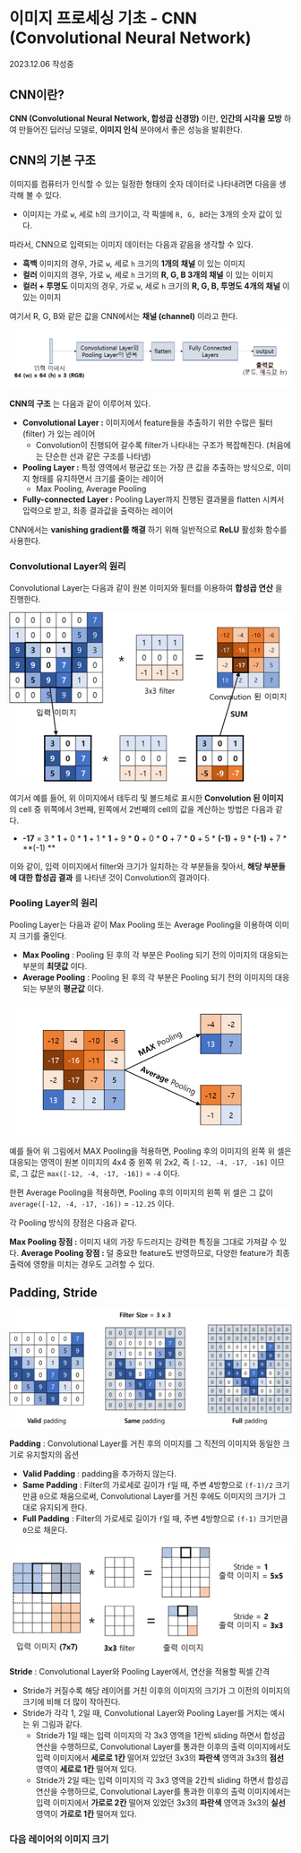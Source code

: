 # 이미지 프로세싱 기초 - CNN (Convolutional Neural Network)

2023.12.06 작성중

## CNN이란?
**CNN (Convolutional Neural Network, 합성곱 신경망)** 이란, **인간의 시각을 모방** 하여 만들어진 딥러닝 모델로, **이미지 인식** 분야에서 좋은 성능을 발휘한다.

## CNN의 기본 구조
이미지를 컴퓨터가 인식할 수 있는 일정한 형태의 숫자 데이터로 나타내려면 다음을 생각해 볼 수 있다.
* 이미지는 가로 ```w```, 세로 ```h```의 크기이고, 각 픽셀에 ```R, G, B```라는 3개의 숫자 값이 있다.

따라서, CNN으로 입력되는 이미지 데이터는 다음과 같음을 생각할 수 있다.
* **흑백** 이미지의 경우, 가로 ```w```, 세로 ```h``` 크기의 **1개의 채널** 이 있는 이미지
* **컬러** 이미지의 경우, 가로 ```w```, 세로 ```h``` 크기의 **R, G, B 3개의 채널** 이 있는 이미지
* **컬러 + 투명도** 이미지의 경우, 가로 ```w```, 세로 ```h``` 크기의 **R, G, B, 투명도 4개의 채널** 이 있는 이미지

여기서 R, G, B와 같은 값을 CNN에서는 **채널 (channel)** 이라고 한다.

![CNN의 구조](./images/CNN_1.PNG)

**CNN의 구조** 는 다음과 같이 이루어져 있다.
* **Convolutional Layer :** 이미지에서 feature들을 추출하기 위한 수많은 필터 (filter) 가 있는 레이어
  * Convolution이 진행되어 갈수록 filter가 나타내는 구조가 복잡해진다. (처음에는 단순한 선과 같은 구조를 나타냄)
* **Pooling Layer :** 특정 영역에서 평균값 또는 가장 큰 값을 추출하는 방식으로, 이미지 형태를 유지하면서 크기를 줄이는 레이어
  * Max Pooling, Average Pooling
* **Fully-connected Layer :** Pooling Layer까지 진행된 결과물을 flatten 시켜서 입력으로 받고, 최종 결과값을 출력하는 레이어

CNN에서는 **vanishing gradient를 해결** 하기 위해 일반적으로 **ReLU** 활성화 함수를 사용한다.

### Convolutional Layer의 원리
Convolutional Layer는 다음과 같이 원본 이미지와 필터를 이용하여 **합성곱 연산** 을 진행한다.

![Conv. Layer의 연산](./images/CNN_2.PNG)

여기서 예를 들어, 위 이미지에서 테두리 및 볼드체로 표시한 **Convolution 된 이미지** 의 cell 중 위쪽에서 3번째, 왼쪽에서 2번째의 cell의 값을 계산하는 방법은 다음과 같다.
* **-17** = 3 * **1** + 0 * **1** + 1 * **1** + 9 * **0** + 0 * **0** + 7 * **0** + 5 * **(-1)** + 9 * **(-1)** + 7 * **(-1) **

이와 같이, 입력 이미지에서 filter와 크기가 일치하는 각 부분들을 찾아서, **해당 부분들에 대한 합성곱 결과** 를 나타낸 것이 Convolution의 결과이다.

### Pooling Layer의 원리
Pooling Layer는 다음과 같이 Max Pooling 또는 Average Pooling을 이용하여 이미지 크기를 줄인다.
* **Max Pooling** : Pooling 된 후의 각 부분은 Pooling 되기 전의 이미지의 대응되는 부분의 **최댓값** 이다.
* **Average Pooling** : Pooling 된 후의 각 부분은 Pooling 되기 전의 이미지의 대응되는 부분의 **평균값** 이다.

![Pooling Layer의 연산](./images/CNN_3.PNG)

예를 들어 위 그림에서 MAX Pooling을 적용하면, Pooling 후의 이미지의 왼쪽 위 셀은 대응되는 영역이 원본 이미지의 4x4 중 왼쪽 위 2x2, 즉 ```[-12, -4, -17, -16]``` 이므로, 그 값은 ```max([-12, -4, -17, -16])``` = ```-4``` 이다.

한편 Average Pooling을 적용하면, Pooling 후의 이미지의 왼쪽 위 셀은 그 값이 ```average([-12, -4, -17, -16])``` = ```-12.25``` 이다.

각 Pooling 방식의 장점은 다음과 같다.

**Max Pooling 장점 :** 이미지 내의 가장 두드러지는 강력한 특징을 그대로 가져갈 수 있다.
**Average Pooling 장점 :** 덜 중요한 feature도 반영하므로, 다양한 feature가 최종 출력에 영향을 미치는 경우도 고려할 수 있다. 

## Padding, Stride
![Padding 설명](./images/CNN_4.PNG)

**Padding** : Convolutional Layer를 거친 후의 이미지를 그 직전의 이미지와 동일한 크기로 유지할지의 옵션
* **Valid Padding** : padding을 추가하지 않는다.
* **Same Padding** : Filter의 가로세로 길이가 ```f```일 때, 주변 4방향으로 ```(f-1)/2``` 크기만큼 ```0```으로 채움으로써, Convolutional Layer를 거친 후에도 이미지의 크기가 그대로 유지되게 한다.
* **Full Padding** : Filter의 가로세로 길이가 ```f```일 때, 주변 4방향으로 ```(f-1)``` 크기만큼 ```0```으로 채운다.

![Stride 설명](./images/CNN_5.PNG)

**Stride** : Convolutional Layer와 Pooling Layer에서, 연산을 적용할 픽셀 간격
* Stride가 커질수록 해당 레이어를 거친 이후의 이미지의 크기가 그 이전의 이미지의 크기에 비해 더 많이 작아진다.
* Stride가 각각 1, 2일 때, Convolutional Layer와 Pooling Layer를 거치는 예시는 위 그림과 같다.
  * Stride가 1일 때는 입력 이미지의 각 3x3 영역을 1칸씩 sliding 하면서 합성곱 연산을 수행하므로, Convolutional Layer를 통과한 이후의 출력 이미지에서도 입력 이미지에서 **세로로 1칸** 떨어져 있었던 3x3의 **파란색** 영역과 3x3의 **점선** 영역이 **세로로 1칸** 떨어져 있다.
  * Stride가 2일 때는 입력 이미지의 각 3x3 영역을 2칸씩 sliding 하면서 합성곱 연산을 수행하므로, Convolutional Layer를 통과한 이후의 출력 이미지에서는 입력 이미지에서 **가로로 2칸** 떨어져 있었던 3x3의 **파란색** 영역과 3x3의 **실선** 영역이 **가로로 1칸** 떨어져 있다.

### 다음 레이어의 이미지 크기